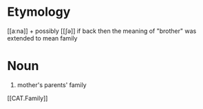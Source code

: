 # Etymology
[[aːna]] + possibly [[ʃə]] if back then the meaning of "brother" was extended to mean family
# Noun
1. mother's parents' family

[[CAT.Family]]